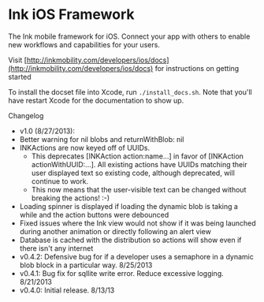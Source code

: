 Ink iOS Framework
===

The Ink mobile framework for iOS. Connect your app with others to enable new workflows and capabilities for your users.

Visit [http://inkmobility.com/developers/ios/docs](http://inkmobility.com/developers/ios/docs) for instructions on getting started

To install the docset file into Xcode, run `./install_docs.sh`. Note that you'll have restart Xcode for the documentation to show up.

Changelog

* v1.0 (8/27/2013):
 * Better warning for nil blobs and returnWithBlob: nil
 * INKActions are now keyed off of UUIDs. 
    * This deprecates [INKAction action:name...] in favor of [INKAction actionWithUUID:...]. All existing actions have UUIDs matching their user displayed text so existing code, although deprecated, will continue to work.
    * This now means that the user-visible text can be changed without breaking the actions! :-)
 * Loading spinner is displayed if loading the dynamic blob is taking a while and the action buttons were debounced
 * Fixed issues where the Ink view would not show if it was being launched during another animation or directly following an alert view
 * Database is cached with the distribution so actions will show even if there isn't any internet
* v0.4.2: Defensive bug for if a developer uses a semaphore in a dynamic blob block in a particular way. 8/25/2013
* v0.4.1: Bug fix for sqllite write error. Reduce excessive logging. 8/21/2013
* v0.4.0: Initial release. 8/13/13

